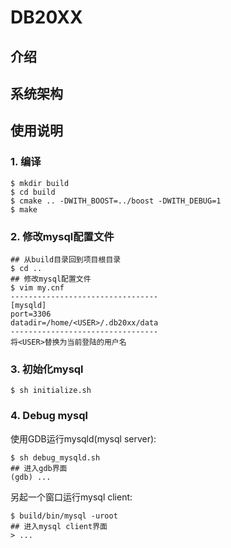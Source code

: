 # DB20XX

## 介绍
## 系统架构
## 使用说明
### 1. 编译

```shell
$ mkdir build
$ cd build
$ cmake .. -DWITH_BOOST=../boost -DWITH_DEBUG=1
$ make
```

### 2. 修改mysql配置文件

```shell
## 从build目录回到项目根目录
$ cd ..
## 修改mysql配置文件
$ vim my.cnf
---------------------------------
[mysqld]
port=3306
datadir=/home/<USER>/.db20xx/data
---------------------------------
将<USER>替换为当前登陆的用户名
```

### 3. 初始化mysql

```shell
$ sh initialize.sh
```

### 4. Debug mysql

使用GDB运行mysqld(mysql server):

```shell
$ sh debug_mysqld.sh
## 进入gdb界面
(gdb) ...
```

另起一个窗口运行mysql client:

```shell
$ build/bin/mysql -uroot
## 进入mysql client界面
> ...
```
